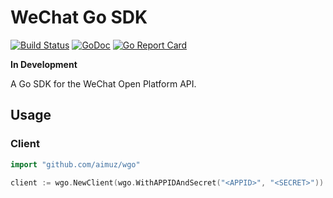 WeChat Go SDK
=============
[![Build Status](https://github.com/aimuz/wgo/workflows/build/badge.svg)](https://github.com/aimuz/wgo/actions)
[![GoDoc](https://godoc.org/github.com/golang/gddo?status.svg)](https://pkg.go.dev/github.com/aimuz/wgo)
[![Go Report Card](https://goreportcard.com/badge/github.com/aimuz/wgo)](https://goreportcard.com/report/github.com/aimuz/wgo)

**In Development**

A Go SDK for the WeChat Open Platform API.

Usage
-----

### Client

```go
import "github.com/aimuz/wgo"
```

```go
client := wgo.NewClient(wgo.WithAPPIDAndSecret("<APPID>", "<SECRET>"))
```

